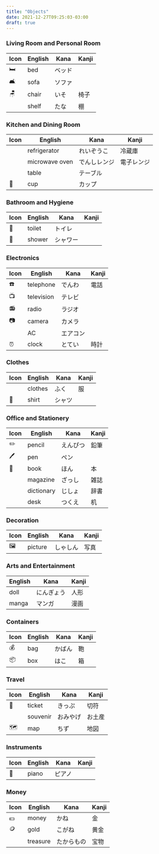 ```yaml
---
title: "Objects"
date: 2021-12-27T09:25:03-03:00
draft: true
---
```

### Living Room and Personal Room
| Icon | English | Kana     | Kanji |
|------|---------|----------|-------|
| 🛏️   | bed     | ベッド   |       |
| 🛋️   | sofa    | ソファ   |       |
| 🪑   | chair   | いそ     | 椅子  |
|      | shelf   | たな     | 棚    |

### Kitchen and Dining Room
| Icon | English        | Kana         | Kanji      |
|------|----------------|--------------|------------|
|      | refrigerator   | れいぞうこ   | 冷蔵庫     |
|      | microwave oven | でんしレンジ | 電子レンジ |
|      | table          | テーブル     |            |
| 🥤   | cup            | カップ       |            |

### Bathroom and Hygiene
| Icon | English | Kana     | Kanji |
|------|---------|----------|-------|
| 🚽   | toilet  | トイレ   |       |      
| 🚿   | shower  | シャワー |       |

### Electronics
| Icon | English    | Kana     | Kanji |
|------|------------|----------|-------|
| ☎️    | telephone  | でんわ   | 電話  |
| 📺   | television | テレビ   |       |
| 📻   | radio      | ラジオ   |       |
| 📷   | camera     | カメラ   |       |
|      | AC         | エアコン |       |
| ⏰   | clock      | とてい   | 時計  |

### Clothes
| Icon | English | Kana   | Kanji |
|------|---------|--------|-------|
|      | clothes | ふく   | 服    |
| 👕   | shirt   | シャツ |       |

### Office and Stationery
| Icon | English    | Kana     | Kanji |
|------|------------|----------|-------|
| ✏️    | pencil     | えんぴつ | 鉛筆  |
| 🖊️   | pen        | ペン     |       |
| 📕   | book       | ほん     | 本    |
|      | magazine   | ざっし   | 雑誌  |
|      | dictionary | じしょ   | 辞書  |
|      | desk       | つくえ   | 机    |

### Decoration
| Icon | English | Kana     | Kanji |
|------|---------|----------|-------|
| 🖼️   | picture | しゃしん | 写真  |

### Arts and Entertainment
| English | Kana       | Kanji |
|---------|------------|-------|
| doll    | にんぎょう | 人形  |
| manga   | マンガ     | 漫画  |

### Containers
| Icon | English | Kana   | Kanji |
|------|---------|--------|-------|
| 💰   | bag     | かばん | 鞄    |
| 📦   | box     | はこ   | 箱    |

### Travel
| Icon | English  | Kana     | Kanji  |
|------|----------|----------|--------|
| 🎫   | ticket   | きっぷ   | 切符   |
|      | souvenir | おみやげ | お土産 |
| 🗺️   | map      | ちず     | 地図   |

### Instruments
| Icon | English | Kana   | Kanji |
|------|---------|--------|-------|
| 🎹   | piano   | ピアノ |       |

### Money
| Icon | English  | Kana       | Kanji |
|------|----------|------------|-------|
| 💵   | money    | かね       | 金    |
| 🪙    | gold     | こがね     | 黄金  |
|      | treasure | たからもの | 宝物  |

